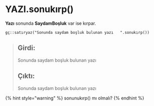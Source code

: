 # YAZI.sonukırp\(\)

**Yazı** sonunda **SaydamBoşluk** var ise kırpar.

```text
gç::satıryaz("Sonunda saydam boşluk bulunan yazı   ".sonukırp()) 
```

> ## Girdi:
>
> Sonunda saydam boşluk bulunan yazı   
>
> ## Çıktı:
>
> Sonunda saydam boşluk bulunan yazı

{% hint style="warning" %}
sonunukırp\(\) mı olmalı?
{% endhint %}



